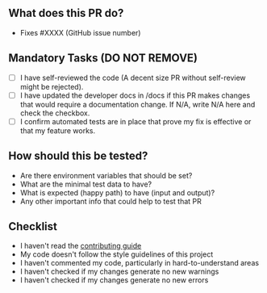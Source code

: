## What does this PR do?

- Fixes #XXXX (GitHub issue number)

<!-- Please include a summary of the change and which issue is fixed. Please also include relevant motivation and context. List any dependencies that are required for this change. -->

## Mandatory Tasks (DO NOT REMOVE)

- [ ] I have self-reviewed the code (A decent size PR without self-review might be rejected).
- [ ] I have updated the developer docs in /docs if this PR makes changes that would require a documentation change. If N/A, write N/A here and check the checkbox.
- [ ] I confirm automated tests are in place that prove my fix is effective or that my feature works.

## How should this be tested?

<!-- Please describe the tests that you ran to verify your changes. Provide instructions so we can reproduce. Please also list any relevant details for your test configuration. Write details that help to start the tests -->

- Are there environment variables that should be set?
- What are the minimal test data to have?
- What is expected (happy path) to have (input and output)?
- Any other important info that could help to test that PR

## Checklist

<!-- Remove bullet points below that don't apply to you -->

- I haven't read the [contributing guide](https://github.com/simstudioai/sim-studio/blob/main/CONTRIBUTING.md)
- My code doesn't follow the style guidelines of this project
- I haven't commented my code, particularly in hard-to-understand areas
- I haven't checked if my changes generate no new warnings
- I haven't checked if my changes generate no new errors
